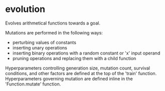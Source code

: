 # evolution

Evolves arithmetical functions towards a goal.

Mutations are performed in the following ways:
* perturbing values of constants
* inserting unary operations
* inserting binary operations with a random constant or 'x' input operand
* pruning operations and replacing them with a child function

Hyperparameters controlling generation size, mutation count, survival conditions, and other factors are defined at the top of the 'train' function. Hyperparameters governing mutation are defined inline in the 'Function.mutate' function.
